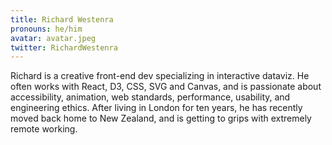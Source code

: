 ```yaml
---
title: Richard Westenra
pronouns: he/him
avatar: avatar.jpeg
twitter: RichardWestenra
---
```


Richard is a creative front-end dev specializing in interactive dataviz. He often works with React, D3, CSS, SVG and Canvas, and is passionate about accessibility, animation, web standards, performance, usability, and engineering ethics. After living in London for ten years, he has recently moved back home to New Zealand, and is getting to grips with extremely remote working.
